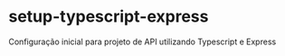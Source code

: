 # setup-typescript-express


Configuração inicial para projeto de API utilizando Typescript e Express